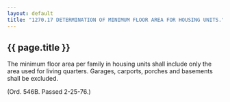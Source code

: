 ---
layout: default 
title: "1270.17 DETERMINATION OF MINIMUM FLOOR AREA FOR HOUSING UNITS."---

{{ page.title }}
----------------

The minimum floor area per family in housing units shall include only
the area used for living quarters. Garages, carports, porches and
basements shall be excluded.

(Ord. 546B. Passed 2-25-76.)
